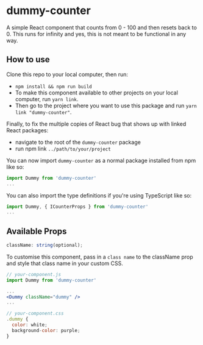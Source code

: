 # dummy-counter

A simple React component that counts from 0 - 100 and then resets back to 0. This runs for infinity and yes, this is not meant to be functional in any way.

## How to use

Clone this repo to your local computer, then run:

- `npm install && npm run build`
- To make this component available to other projects on your local computer, run `yarn link`.
- Then go to the project where you want to use this package and run `yarn link "dummy-counter"`.

Finally, to fix the multiple copies of React bug that shows up with linked React packages:

- navigate to the root of the `dummy-counter` package
- run npm link `../path/to/your/project`

You can now import `dummy-counter` as a normal package installed from npm like so:

```jsx
import Dummy from 'dummy-counter'
...
```

You can also import the type definitions if you're using TypeScript like so:

```jsx
import Dummy, { ICounterProps } from 'dummy-counter'
...
```

## Available Props

```jsx
className: string(optional);
```

To customise this component, pass in a `class name` to the className prop and style that class name in your custom CSS.

```jsx
// your-component.js
import Dummy from 'dummy-counter'

...
<Dummy className="dummy" />
...

// your-component.css
.dummy {
  color: white;
  background-color: purple;
}
```
